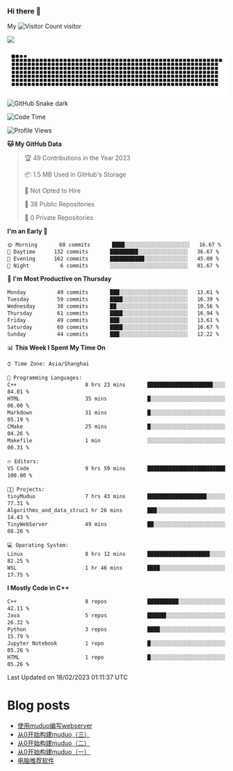 ### Hi there 👋

My ![Visitor Count](https://profile-counter.glitch.me/bugcat9/count.svg) visitor
<!--
**bugcat9/bugcat9** is a ✨ _special_ ✨ repository because its `README.md` (this file) appears on your GitHub profile.

Here are some ideas to get you started:

- 🔭 I’m currently working on ...
- 🌱 I’m currently learning ...
- 👯 I’m looking to collaborate on ...
- 🤔 I’m looking for help with ...
- 💬 Ask me about ...
- 📫 How to reach me: ...
- 😄 Pronouns: ...
- ⚡ Fun fact: ...
-->
![](https://github-readme-stats.vercel.app/api?username=bugcat9)

![GitHub Snake Light](https://raw.githubusercontent.com/bugcat9/bugcat9/output/github-contribution-grid-snake.svg#gh-light-mode-only)
![GitHub Snake dark](github-snake-dark.svg#gh-dark-mode-only)


<!--START_SECTION:waka-->
![Code Time](http://img.shields.io/badge/Code%20Time-781%20hrs%2048%20mins-blue)

![Profile Views](http://img.shields.io/badge/Profile%20Views-3-blue)

**🐱 My GitHub Data** 

> 🏆 49 Contributions in the Year 2023
 > 
> 📦 1.5 MB Used in GitHub's Storage 
 > 
> 🚫 Not Opted to Hire
 > 
> 📜 38 Public Repositories 
 > 
> 🔑 0 Private Repositories  
 > 
**I'm an Early 🐤** 

```text
🌞 Morning       60 commits       ████░░░░░░░░░░░░░░░░░░░░░   16.67 % 
🌆 Daytime      132 commits       █████████░░░░░░░░░░░░░░░░   36.67 % 
🌃 Evening      162 commits       ███████████░░░░░░░░░░░░░░   45.00 % 
🌙 Night          6 commits       ░░░░░░░░░░░░░░░░░░░░░░░░░   01.67 % 

```
📅 **I'm Most Productive on Thursday** 

```text
Monday          49 commits       ███░░░░░░░░░░░░░░░░░░░░░░   13.61 % 
Tuesday         59 commits       ████░░░░░░░░░░░░░░░░░░░░░   16.39 % 
Wednesday       38 commits       ██░░░░░░░░░░░░░░░░░░░░░░░   10.56 % 
Thursday        61 commits       ████░░░░░░░░░░░░░░░░░░░░░   16.94 % 
Friday          49 commits       ███░░░░░░░░░░░░░░░░░░░░░░   13.61 % 
Saturday        60 commits       ████░░░░░░░░░░░░░░░░░░░░░   16.67 % 
Sunday          44 commits       ███░░░░░░░░░░░░░░░░░░░░░░   12.22 % 

```


📊 **This Week I Spent My Time On** 

```text
⌚︎ Time Zone: Asia/Shanghai

💬 Programming Languages: 
C++                      8 hrs 23 mins       █████████████████████░░░░   84.01 % 
HTML                     35 mins             █░░░░░░░░░░░░░░░░░░░░░░░░   06.00 % 
Markdown                 31 mins             █░░░░░░░░░░░░░░░░░░░░░░░░   05.19 % 
CMake                    25 mins             █░░░░░░░░░░░░░░░░░░░░░░░░   04.26 % 
Makefile                 1 min               ░░░░░░░░░░░░░░░░░░░░░░░░░   00.31 % 

🔥 Editors: 
VS Code                  9 hrs 59 mins       █████████████████████████   100.00 % 

🐱‍💻 Projects: 
tinyMuduo                7 hrs 43 mins       ███████████████████░░░░░░   77.31 % 
Algorithms_and_data_struc1 hr 26 mins        ███░░░░░░░░░░░░░░░░░░░░░░   14.43 % 
TinyWebServer            49 mins             ██░░░░░░░░░░░░░░░░░░░░░░░   08.26 % 

💻 Operating System: 
Linux                    8 hrs 12 mins       ████████████████████░░░░░   82.25 % 
WSL                      1 hr 46 mins        ████░░░░░░░░░░░░░░░░░░░░░   17.75 % 

```

**I Mostly Code in C++** 

```text
C++                      8 repos             ██████████░░░░░░░░░░░░░░░   42.11 % 
Java                     5 repos             ██████░░░░░░░░░░░░░░░░░░░   26.32 % 
Python                   3 repos             ████░░░░░░░░░░░░░░░░░░░░░   15.79 % 
Jupyter Notebook         1 repo              █░░░░░░░░░░░░░░░░░░░░░░░░   05.26 % 
HTML                     1 repo              █░░░░░░░░░░░░░░░░░░░░░░░░   05.26 % 

```



 Last Updated on 18/02/2023 01:11:37 UTC
<!--END_SECTION:waka-->
# Blog posts
<!-- BLOG-POST-LIST:START -->
- [使用muduo编写webserver](https://bugcat.top/2023/02/13/Linux/%E4%BB%8E0%E5%BC%80%E5%A7%8B%E6%9E%84%E5%BB%BAmuduo/%E4%BD%BF%E7%94%A8muduo%E7%BC%96%E5%86%99webserver/)
- [从0开始构建muduo（三）](https://bugcat.top/2023/02/03/Linux/%E4%BB%8E0%E5%BC%80%E5%A7%8B%E6%9E%84%E5%BB%BAmuduo/%E4%BB%8E0%E5%BC%80%E5%A7%8B%E6%9E%84%E5%BB%BAmuduo%EF%BC%88%E4%B8%89%EF%BC%89/)
- [从0开始构建muduo（二）](https://bugcat.top/2023/02/03/Linux/%E4%BB%8E0%E5%BC%80%E5%A7%8B%E6%9E%84%E5%BB%BAmuduo/%E4%BB%8E0%E5%BC%80%E5%A7%8B%E6%9E%84%E5%BB%BAmuduo%EF%BC%88%E4%BA%8C%EF%BC%89/)
- [从0开始构建muduo（一）](https://bugcat.top/2023/01/03/Linux/%E4%BB%8E0%E5%BC%80%E5%A7%8B%E6%9E%84%E5%BB%BAmuduo/%E4%BB%8E0%E5%BC%80%E5%A7%8B%E6%9E%84%E5%BB%BAmuduo%EF%BC%88%E4%B8%80%EF%BC%89/)
- [电脑推荐软件](https://bugcat.top/2022/10/26/%E5%85%B6%E4%BB%96/%E7%94%B5%E8%84%91%E6%8E%A8%E8%8D%90%E8%BD%AF%E4%BB%B6/)
<!-- BLOG-POST-LIST:END -->
